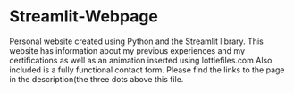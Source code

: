# Streamlit-Webpage
Personal website created using Python and the Streamlit library. This website has information about my previous experiences and my certifications as well as an animation inserted using lottiefiles.com Also included is a fully functional contact form. Please find the links to the page in the description(the three dots above this file. 
